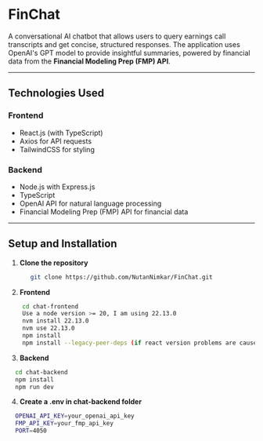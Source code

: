 # FinChat

A conversational AI chatbot that allows users to query earnings call transcripts and get concise, structured responses. The application uses OpenAI's GPT model to provide insightful summaries, powered by financial data from the **Financial Modeling Prep (FMP) API**.

---

## **Technologies Used**
### **Frontend**
- React.js (with TypeScript)
- Axios for API requests
- TailwindCSS for styling

### **Backend**
- Node.js with Express.js
- TypeScript
- OpenAI API for natural language processing
- Financial Modeling Prep (FMP) API for financial data

---

## **Setup and Installation**
1. **Clone the repository**
   ```bash
      git clone https://github.com/NutanNimkar/FinChat.git
   ```
2. **Frontend**
  ```bash
      cd chat-frontend
      Use a node version >= 20, I am using 22.13.0
      nvm install 22.13.0
      nvm use 22.13.0
      npm install
      npm install --legacy-peer-deps (if react version problems are caused)
  ```
3. **Backend**
  ```bash
    cd chat-backend
    npm install
    npm run dev
  ```
4. **Create a .env in chat-backend folder**
  ```bash
    OPENAI_API_KEY=your_openai_api_key
    FMP_API_KEY=your_fmp_api_key
    PORT=4050
 ```
